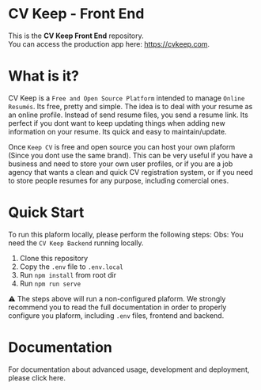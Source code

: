 # CV Keep - Front End

This is the **CV Keep Front End** repository.    
You can access the production app here: https://cvkeep.com.  

# What is it?

CV Keep is a `Free and Open Source Platform` intended to manage `Online Resumés`. Its free, pretty and simple. The idea is to deal with your resume as an online profile. Instead of send resume files, you send a resume link. Its perfect if you dont want to keep updating things when adding new information on your resume. Its quick and easy to maintain/update.

Once `Keep CV` is free and open source you can host your own plaform (Since you dont use the same brand). This can be very useful if you have a business and need to store your own user profiles, or if you are a job agency that wants a clean and quick CV registration system, or if you need to store people resumes for any purpose, including comercial ones.

# Quick Start

To run this plaform locally, please perform the following steps:
Obs: You need the `CV Keep Backend` running locally.

1. Clone this repository
2. Copy the `.env` file to `.env.local` 
2. Run `npm install` from root dir
3. Run `npm run serve`

:warning: The steps above will run a non-configured plaform. We strongly recommend you to read the full documentation in order to properly configure you plaform, including `.env` files, frontend and backend.

# Documentation

For documentation about advanced usage, development and deployment, please click here.